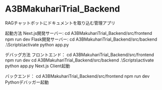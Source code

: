 # A3BMakuhariTrial_Backend
RAGチャットボットにドキュメントを取り込む管理アプリ

起動方法
Next.js開発サーバー:
cd A3BMakuhariTrial_Backend/src/frontend
npm run dev
Flask開発サーバー:
cd A3BMakuhariTrial_Backend/src/backend
.\Scripts\activate
python app.py

デバッグ方法
フロントエンド：
cd A3BMakuhariTrial_Backend/src/frontend
npm run dev
cd A3BMakuhariTrial_Backend/src/backend
.\Scripts\activate
python app.py
Next.js Client起動

バックエンド：
cd A3BMakuhariTrial_Backend/src/frontend
npm run dev
Pythonデバッガー起動